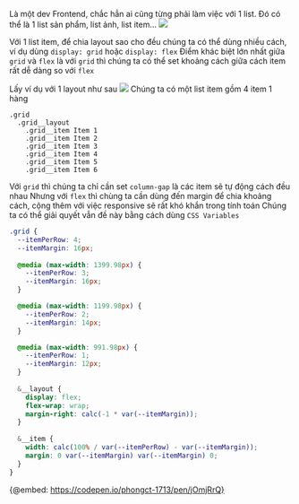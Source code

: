 Là một dev Frontend, chắc hẳn ai cũng từng phải làm việc với 1 list. Đó có thể là 1 list sản phẩm, list ảnh, list item...
![](https://images.viblo.asia/0cc5341e-8a83-439b-857d-e8151fda9747.png)

Với 1 list item, để chia layout sao cho đều chúng ta có thể dùng nhiều cách, ví dụ dùng `display: grid` hoặc `display: flex`
Điểm khác biệt lớn nhất giữa `grid` và  `flex` là với `grid` thì chúng ta có thể set khoảng cách giữa cách item rất dễ dàng so với `flex`

Lấy ví dụ với 1 layout như sau
![](https://images.viblo.asia/f663eb4c-314c-4b9b-b417-b8eed446b1a7.png)
Chúng ta có một list item gồm 4 item 1 hàng
```PUG
.grid
  .grid__layout
    .grid__item Item 1
    .grid__item Item 2
    .grid__item Item 3
    .grid__item Item 4
    .grid__item Item 5
    .grid__item Item 6
```
Với `grid` thì chúng ta chỉ cần set `column-gap` là các item sẽ tự động cách đều nhau
Nhưng với `flex` thì chùng ta cần dùng đến margin để chia khoảng cách, cộng thêm với việc responsive sẽ rất khó khắn trong tính toán
Chúng ta có thể giải quyết vẫn đề này bằng cách dùng `CSS Variables`
```SCSS
.grid {
  --itemPerRow: 4;
  --itemMargin: 16px;
  
  @media (max-width: 1399.98px) {
    --itemPerRow: 3;
    --itemMargin: 16px;
  }

  @media (max-width: 1199.98px) {
    --itemPerRow: 2;
    --itemMargin: 14px;
  }

  @media (max-width: 991.98px) {
    --itemPerRow: 1;
    --itemMargin: 12px;
  }
  
  &__layout {
    display: flex;
    flex-wrap: wrap;
    margin-right: calc(-1 * var(--itemMargin));
  }
  
  &__item {
    width: calc(100% / var(--itemPerRow) - var(--itemMargin));
    margin: 0 var(--itemMargin) var(--itemMargin) 0;
  }
}
```
{@embed: https://codepen.io/phongct-1713/pen/jOmjRrQ}
